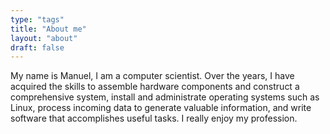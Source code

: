 ```yaml
---
type: "tags"
title: "About me"
layout: "about"
draft: false
---
```


My name is Manuel, I am a computer scientist. Over the years, I have acquired the skills to assemble hardware components and construct a comprehensive system, install and administrate operating systems such as Linux, process incoming data to generate valuable information, and write software that accomplishes useful tasks. I really enjoy my profession.
